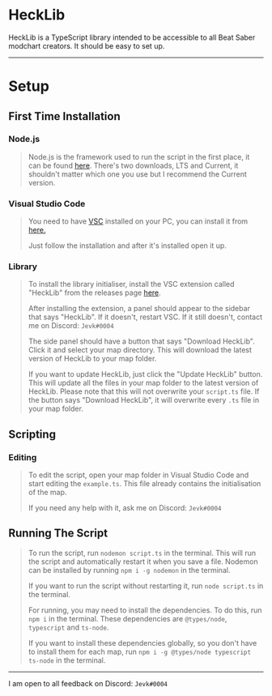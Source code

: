 # HeckLib
HeckLib is a TypeScript library intended to be accessible to all Beat Saber modchart creators. It should be easy to set up.

***

# Setup

## First Time Installation

### Node.js
> Node.js is the framework used to run the script in the first place, it can be found <a href="https://nodejs.org/en/">here</a>. There's two downloads, LTS and Current, it shouldn't matter which one you use but I recommend the Current version.

### Visual Studio Code
> You need to have <a href="https://code.visualstudio.com/">VSC</a> installed on your PC, you can install it from <a href="https://code.visualstudio.com/">here.</a>
> 
> Just follow the installation and after it's installed open it up.

### Library
> To install the library initialiser, install the VSC extension called "HeckLib" from the releases page <a href="https://github.com/Heck-Library/HeckLib-Installer/releases/">here</a>.
> 
> After installing the extension, a panel should appear to the sidebar that says "HeckLib". If it doesn't, restart VSC. If it still doesn't, contact me on Discord: `Jevk#0004`
>
> The side panel should have a button that says "Download HeckLib". Click it and select your map directory. This will download the latest version of HeckLib to your map folder.
> 
> If you want to update HeckLib, just click the "Update HeckLib" button. This will update all the files in your map folder to the latest version of HeckLib. Please note that this will not overwrite your `script.ts` file. If the button says "Download HeckLib", it will overwrite every `.ts` file in your map folder.

## Scripting

### Editing
> To edit the script, open your map folder in Visual Studio Code and start editing the `example.ts`. This file already contains the initialisation of the map.
>
> If you need any help with it, ask me on Discord: `Jevk#0004`

## Running The Script
> To run the script, run `nodemon script.ts` in the terminal. This will run the script and automatically restart it when you save a file. Nodemon can be installed by running `npm i -g nodemon` in the terminal.
> 
> If you want to run the script without restarting it, run `node script.ts` in the terminal.
>
> For running, you may need to install the dependencies. To do this, run `npm i` in the terminal. These dependencies are `@types/node`, `typescript` and `ts-node`.
> 
> If you want to install these dependencies globally, so you don't have to install them for each map, run `npm i -g @types/node typescript ts-node` in the terminal.

***

I am open to all feedback on Discord: `Jevk#0004`

